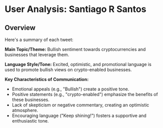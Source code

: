# User Analysis: Santiago R Santos

## Overview

Here's a summary of each tweet:

**Main Topic/Theme:** Bullish sentiment towards cryptocurrencies and businesses that leverage them.

**Language Style/Tone:** Excited, optimistic, and promotional language is used to promote bullish views on crypto-enabled businesses.

**Key Characteristics of Communication:**

* Emotional appeals (e.g., "Bullish") create a positive tone.
* Positive statements (e.g., "crypto-enabled") emphasize the benefits of these businesses.
* Lack of skepticism or negative commentary, creating an optimistic atmosphere.
* Encouraging language ("Keep shining!") fosters a supportive and enthusiastic tone.
